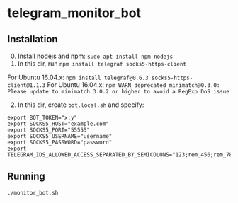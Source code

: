 # telegram_monitor_bot

## Installation

0. Install nodejs and npm: `sudo apt install npm nodejs`
1. In this dir, run `npm install telegraf socks5-https-client` 

For Ubuntu 16.04.x: `npm install telegraf@0.6.3 socks5-https-client@1.1.3`
For Ubuntu 16.04.x: `npm WARN deprecated minimatch@0.3.0: Please update to minimatch 3.0.2 or higher to avoid a RegExp DoS issue`

2. In this dir, create `bot.local.sh` and specify:

```
export BOT_TOKEN="x:y"
export SOCKS5_HOST="example.com"
export SOCKS5_PORT="55555"
export SOCKS5_USERNAME="username"
export SOCKS5_PASSWORD="password"
export TELEGRAM_IDS_ALLOWED_ACCESS_SEPARATED_BY_SEMICOLONS="123;rem_456;rem_789"
```

## Running

`./monitor_bot.sh`
